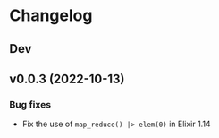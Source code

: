 # Changelog

## Dev

## v0.0.3 (2022-10-13)

### Bug fixes

- Fix the use of `map_reduce() |> elem(0)` in Elixir 1.14
